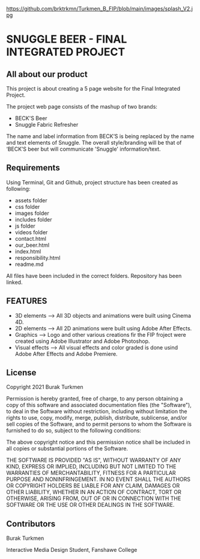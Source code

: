 https://github.com/brktrkmn/Turkmen_B_FIP/blob/main/images/splash_V2.jpg

# SNUGGLE BEER - FINAL INTEGRATED PROJECT

## All about our product
This project is about creating a 5 page website for the Final Integrated Project.

The project web page consists of the mashup of two brands:
- BECK'S Beer
- Snuggle Fabric Refresher

The name and label information from BECK’S is being replaced by the name and text elements of Snuggle.
The overall style/branding will be that of ‘BECK’S beer but will communicate 'Snuggle' information/text.

## Requirements
Using Terminal, Git and Github, project structure has been created as following:

- assets folder
- css folder
- images folder
- includes folder
- js folder
- videos folder
- contact.html
- our_beer.html
- index.html
- responsibility.html
- readme.md

All files have been included in the correct folders.
Repository has been linked.

## FEATURES

- 3D elements --> All 3D objects and animations were built using Cinema 4D.
- 2D elements --> All 2D animations were built using Adobe After Effects.
- Graphics --> Logo and other various creations fir the FIP froject were created using Adobe Illustrator and Adobe Photoshop.
- Visual effects --> All visual effects and color graded is done usind Adobe After Effects and Adobe Premiere.


## License
Copyright 2021 Burak Turkmen

Permission is hereby granted, free of charge, to any person obtaining a copy of this software and associated documentation files (the "Software"), to deal in the Software without restriction, including without limitation the rights to use, copy, modify, merge, publish, distribute, sublicense, and/or sell copies of the Software, and to permit persons to whom the Software is furnished to do so, subject to the following conditions:

The above copyright notice and this permission notice shall be included in all copies or substantial portions of the Software.

THE SOFTWARE IS PROVIDED "AS IS", WITHOUT WARRANTY OF ANY KIND, EXPRESS OR IMPLIED, INCLUDING BUT NOT LIMITED TO THE WARRANTIES OF MERCHANTABILITY, FITNESS FOR A PARTICULAR PURPOSE AND NONINFRINGEMENT. IN NO EVENT SHALL THE AUTHORS OR COPYRIGHT HOLDERS BE LIABLE FOR ANY CLAIM, DAMAGES OR OTHER LIABILITY, WHETHER IN AN ACTION OF CONTRACT, TORT OR OTHERWISE, ARISING FROM, OUT OF OR IN CONNECTION WITH THE SOFTWARE OR THE USE OR OTHER DEALINGS IN THE SOFTWARE.

## Contributors
Burak Turkmen

Interactive Media Design Student, Fanshawe College
